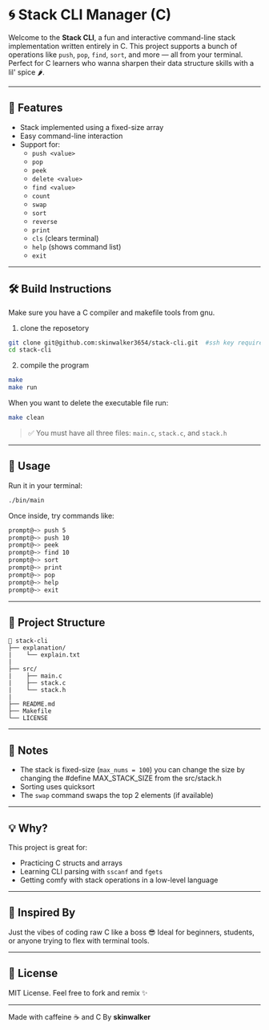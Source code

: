 # 🌀 Stack CLI Manager (C)

Welcome to the **Stack CLI**, a fun and interactive command-line stack implementation written entirely in C. This project supports a bunch of operations like `push`, `pop`, `find`, `sort`, and more — all from your terminal. Perfect for C learners who wanna sharpen their data structure skills with a lil' spice 🌶️.

---

## 💾 Features

- Stack implemented using a fixed-size array
- Easy command-line interaction
- Support for:
  - `push <value>`
  - `pop`
  - `peek`
  - `delete <value>`
  - `find <value>`
  - `count`
  - `swap`
  - `sort`
  - `reverse`
  - `print`
  - `cls` (clears terminal)
  - `help` (shows command list)
  - `exit`

---

## 🛠️ Build Instructions

Make sure you have a C compiler and makefile tools from gnu.

1. clone the reposetory
```bash
git clone git@github.com:skinwalker3654/stack-cli.git  #ssh key required
cd stack-cli
```
2. compile the program
```bash
make
make run
```

When you want to delete the executable file run:
```bash 
make clean
```

> ✅ You must have all three files: `main.c`, `stack.c`, and `stack.h`

---

## 🚀 Usage

Run it in your terminal:

```bash
./bin/main
```

Once inside, try commands like:

```bash
prompt@~> push 5
prompt@~> push 10
prompt@~> peek
prompt@~> find 10
prompt@~> sort
prompt@~> print
prompt@~> pop
prompt@~> help
prompt@~> exit
```

---

## 📁 Project Structure

```
📂 stack-cli
├── explanation/
|    └── explain.txt
|
├── src/
|    ├── main.c
|    ├── stack.c
|    └── stack.h
|
├── README.md
├── Makefile
└── LICENSE
```

---

## 📣 Notes

- The stack is fixed-size (`max_nums = 100`) you can change the size by changing the #define MAX_STACK_SIZE from the src/stack.h
- Sorting uses quicksort
- The `swap` command swaps the top 2 elements (if available)

---

## 💡 Why?

This project is great for:

- Practicing C structs and arrays
- Learning CLI parsing with `sscanf` and `fgets`
- Getting comfy with stack operations in a low-level language

---

## 🧠 Inspired By

Just the vibes of coding raw C like a boss 😎
Ideal for beginners, students, or anyone trying to flex with terminal tools.

---

## 📜 License

MIT License. Feel free to fork and remix ✨

---

Made with caffeine ☕ and C
By **skinwalker**

